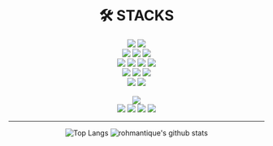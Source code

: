 

<div align=center><h1>🛠 STACKS</h1></div>

<div align=center> 
  <img src="https://img.shields.io/badge/python-3776AB?style=for-the-badge&logo=python&logoColor=white">
  <img src="https://img.shields.io/badge/django-092E20?style=for-the-badge&logo=django&logoColor=white">
  <br>
  
  <img src="https://img.shields.io/badge/oracle-F80000?style=for-the-badge&logo=oracle&logoColor=white">
  <img src="https://img.shields.io/badge/sqlite-003B57?style=for-the-badge&logo=sqlite&logoColor=white">
  <img src="https://img.shields.io/badge/mySQL-479A1?style=for-the-badge&logo=mysql&logoColor=white">
  <br>
  
  <img src="https://img.shields.io/badge/html5-E34F26?style=for-the-badge&logo=html5&logoColor=white"> 
  <img src="https://img.shields.io/badge/css3-1572B6?style=for-the-badge&logo=css3&logoColor=white"> 
  <img src="https://img.shields.io/badge/javascript-F7DF1E?style=for-the-badge&logo=javascript&logoColor=black">
  <img src="https://img.shields.io/badge/typescript-3178C6?style=for-the-badge&logo=typescript&logoColor=black">
  <br>
  
  <img src="https://img.shields.io/badge/oracle-F80000?style=for-the-badge&logo=oracle&logoColor=white">
  <img src="https://img.shields.io/badge/sqlite-003B57?style=for-the-badge&logo=sqlite&logoColor=white">
  <img src="https://img.shields.io/badge/mySQL-479A1?style=for-the-badge&logo=mysql&logoColor=white">
  
  <br>
  <img src="https://img.shields.io/badge/react.js-61DAFB?style=for-the-badge&logo=react&logoColor=white">
  <img src="https://img.shields.io/badge/vue.js-4FC08D?style=for-the-badge&logo=vue.js&logoColor=white"> 
  <br>
  <br>
 
  <img src="https://img.shields.io/badge/amazonaws-232F3E?style=for-the-badge&logo=amazonaws&logoColor=white"> 
  <br>
  
  <img src="https://img.shields.io/badge/github-181717?style=for-the-badge&logo=github&logoColor=white">
  <img src="https://img.shields.io/badge/git-F05032?style=for-the-badge&logo=git&logoColor=white">
  <img src="https://img.shields.io/badge/jira-0052CC?style=for-the-badge&logo=jira&logoColor=white">
  <img src="https://img.shields.io/badge/figma-F24E1E?style=for-the-badge&logo=figma&logoColor=white">
  <br>
  <hr> 
  
  ![Top Langs](https://github-readme-stats.vercel.app/api/top-langs/?username=6810779s&layout=compact&theme=tokyonight)
  ![rohmantique's github stats](https://github-readme-stats.vercel.app/api?username=rohmantique&show_icons=true&theme=tokyonight)
  <br>


</div>





